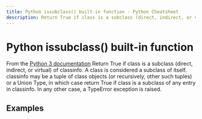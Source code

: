 ```yaml
---
title: Python issubclass() built-in function - Python Cheatsheet
description: Return True if class is a subclass (direct, indirect, or virtual) of classinfo. A class is considered a subclass of itself. classinfo may be a tuple of class objects (or recursively, other such tuples) or a Union Type, in which case return True if class is a subclass of any entry in classinfo. In any other case, a TypeError exception is raised.
---
```


# Python issubclass() built-in function

<base-disclaimer>
  <base-disclaimer-title>
    From the <a target="_blank" href="https://docs.python.org/3/library/functions.html#issubclass">Python 3 documentation</a>
  </base-disclaimer-title>
  <base-disclaimer-content>
   Return True if class is a subclass (direct, indirect, or virtual) of classinfo. A class is considered a subclass of itself. classinfo may be a tuple of class objects (or recursively, other such tuples) or a Union Type, in which case return True if class is a subclass of any entry in classinfo. In any other case, a TypeError exception is raised.
  </base-disclaimer-content>
</base-disclaimer>

## Examples

<!-- remove this tag to start editing this page -->
<empty-section />
<!-- remove this tag to start editing this page -->
